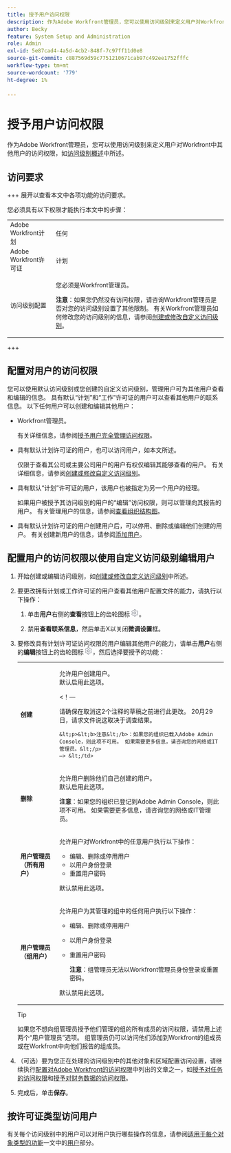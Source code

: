 ```yaml
---
title: 授予用户访问权限
description: 作为Adobe Workfront管理员，您可以使用访问级别来定义用户对Workfront中其他用户的访问权限。
author: Becky
feature: System Setup and Administration
role: Admin
exl-id: 5e87cad4-4a5d-4cb2-848f-7c97ff11d0e8
source-git-commit: c887569d59c7751210671cab97c492ee1752fffc
workflow-type: tm+mt
source-wordcount: '779'
ht-degree: 1%

---
```



# 授予用户访问权限

作为Adobe Workfront管理员，您可以使用访问级别来定义用户对Workfront中其他用户的访问权限，如[访问级别概述](../../../administration-and-setup/add-users/access-levels-and-object-permissions/access-levels-overview.md)中所述。

## 访问要求

+++ 展开以查看本文中各项功能的访问要求。

您必须具有以下权限才能执行本文中的步骤：

<table style="table-layout:auto"> 
 <col> 
 <col> 
 <tbody> 
  <tr> 
   <td role="rowheader">Adobe Workfront计划</td> 
   <td>任何</td> 
  </tr> 
  <tr> 
   <td role="rowheader">Adobe Workfront许可证</td> 
   <td>计划</td> 
  </tr> 
  <tr> 
   <td role="rowheader">访问级别配置</td> 
   <td> <p>您必须是Workfront管理员。</p> <p><b>注意</b>：如果您仍然没有访问权限，请咨询Workfront管理员是否对您的访问级别设置了其他限制。 有关Workfront管理员如何修改您的访问级别的信息，请参阅<a href="../../../administration-and-setup/add-users/configure-and-grant-access/create-modify-access-levels.md" class="MCXref xref" data-mc-variable-override="">创建或修改自定义访问级别</a>。</p> </td> 
  </tr> 
 </tbody> 
</table>

+++

## 配置对用户的访问权限

您可以使用默认访问级别或您创建的自定义访问级别，管理用户可为其他用户查看和编辑的信息。 具有默认“计划”和“工作”许可证的用户可以查看其他用户的联系信息。 以下任何用户可以创建和编辑其他用户：

* Workfront管理员。

  有关详细信息，请参阅[授予用户完全管理访问权限](../../../administration-and-setup/add-users/configure-and-grant-access/grant-a-user-full-administrative-access.md)。

* 具有默认计划许可证的用户，也可以访问用户，如本文所述。

  仅限于查看其公司或主要公司用户的用户有权仅编辑其能够查看的用户。 有关详细信息，请参阅[创建或修改自定义访问级别](../../../administration-and-setup/add-users/configure-and-grant-access/create-modify-access-levels.md)。

* 具有默认“计划”许可证的用户，该用户也被指定为另一个用户的经理。

  如果用户被授予其访问级别的用户的“编辑”访问权限，则可以管理向其报告的用户。 有关管理用户的信息，请参阅[查看组织结构图](../../../people-teams-and-groups/work-directly-with-others/view-the-org-chart.md)。

* 具有默认计划许可证的用户创建用户后，可以停用、删除或编辑他们创建的用户。 有关创建新用户的信息，请参阅[添加用户](../../../administration-and-setup/add-users/create-and-manage-users/add-users.md)。

## 配置用户的访问权限以使用自定义访问级别编辑用户

1. 开始创建或编辑访问级别，如[创建或修改自定义访问级别](../../../administration-and-setup/add-users/configure-and-grant-access/create-modify-access-levels.md)中所述。
1. 要更改拥有计划或工作许可证的用户查看其他用户配置文件的能力，请执行以下操作：

   1. 单击&#x200B;**用户**&#x200B;右侧的&#x200B;**查看**&#x200B;按钮上的齿轮图标![](assets/gear-icon-settings.png)。

   1. 禁用&#x200B;**查看联系信息**，然后单击X以关闭&#x200B;**微调设置**&#x200B;框。

1. 要修改具有计划许可证访问权限的用户编辑其他用户的能力，请单击&#x200B;**用户**&#x200B;右侧的&#x200B;**编辑**&#x200B;按钮上的齿轮图标![](assets/gear-icon-settings.png)，然后选择要授予的功能：

   <table style="table-layout:auto"> 
    <col> 
    <col> 
    <tbody> 
     <tr> 
      <td role="rowheader"><strong>创建</strong> </td> 
      <td> <p>允许用户创建用户。<br>默认启用此选项。</p> 
      &lt;！—
        <p data-mc-conditions="QuicksilverOrClassic.Draft mode">请确保在取消这2个注释的草稿之前进行此更改。 20月29日，请求文件说这取决于调查结果。</p>

       &lt;p>&lt;b>注意&lt;/b>：如果您的组织已载入Adobe Admin Console，则此项不可用。 如果需要更多信息，请咨询您的网络或IT管理员。&lt;/p>
       —> &lt;/td>
   </tr> 
     <tr> 
      <td role="rowheader"><strong>删除</strong> </td> 
      <td> <p> 允许用户删除他们自己创建的用户。<br>默认启用此选项。</p> <p><b>注意</b>：如果您的组织已登记到Adobe Admin Console，则此项不可用。 如果需要更多信息，请咨询您的网络或IT管理员。</p> </td> 
     </tr> 
     <tr> 
      <td role="rowheader"><strong>用户管理员（所有用户）</strong> </td> 
      <td> <p>允许用户对Workfront中的任意用户执行以下操作：</p> 
       <ul> 
        <li>编辑、删除或停用用户</li> 
        <li>以用户身份登录</li> 
        <li>重置用户密码</li> 
       </ul> <p>默认禁用此选项。</p> </td> 
     </tr> 
     <tr> 
      <td role="rowheader"><strong>用户管理员（组用户）</strong> </td> 
      <td> <p>允许用户为其管理的组中的任何用户执行以下操作： 
        <ul>
         <li><p>编辑、删除或停用用户</p></li>
         <li>以用户身份登录</li>
         <li><p>重置用户密码</p><p><b>注意</b>：组管理员无法以Workfront管理员身份登录或重置密码。</p></li>
        </ul><p>默认禁用此选项。</p></p> </td> 
     </tr> 
    </tbody> 
   </table>

   >[!TIP]
   >
   >如果您不想向组管理员授予他们管理的组的所有成员的访问权限，请禁用上述两个“用户管理员”选项。 组管理员仍可以访问他们添加到Workfront的组成员或在Workfront中向他们报告的组成员。

1. （可选）要为您正在处理的访问级别中的其他对象和区域配置访问设置，请继续执行[配置对Adobe Workfront的访问权限](../../../administration-and-setup/add-users/configure-and-grant-access/configure-access.md)中列出的文章之一，如[授予对任务的访问权限](../../../administration-and-setup/add-users/configure-and-grant-access/grant-access-tasks.md)和[授予对财务数据的访问权限](../../../administration-and-setup/add-users/configure-and-grant-access/grant-access-financial.md)。
1. 完成后，单击&#x200B;**保存**。

## 按许可证类型访问用户

有关每个访问级别中的用户可以对用户执行哪些操作的信息，请参阅[适用于每个对象类型的功能](../../../administration-and-setup/add-users/access-levels-and-object-permissions/functionality-available-for-each-object-type.md)一文中的[用户](../../../administration-and-setup/add-users/access-levels-and-object-permissions/functionality-available-for-each-object-type.md#users)部分。
